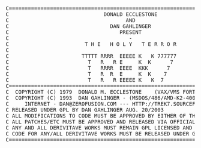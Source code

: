 <pre>
C=======================================================================
C                              DONALD ECCLESTONE                       *
C                                     AND                              *
C                                DAN GAHLINGER                         *
C                                   PRESENT                            *
C                                      -                               *
C                        T H E   H O L Y   T E R R O R                 *
C                                                                      *
C                       TTTTT RRRR  EEEEE K   K 777777                 *
C                         T   R   R E     K  K      7                  *
C                         T   RRRR  EEEE  KKK      7                   *
C                         T   R  R  E     K  K    7                    *
C                         T   R   R EEEEE K   K  7                     *
C=======================================================================
C  COPYRIGHT (C) 1979  DONALD M. ECCLESTONE    (VAX/VMS FORTRAN)       *
C  COPYRIGHT (C) 1993  DAN GAHLINGER - (MSDOS/486/AMD-K2-400/FORTRAN)  *
C     INTERNET - DAN@ZEROFUSION.COM --- HTTP://TREK7.SOURCEFORGE.NET   *
C RELEASED UNDER GPL BY DAN GAHLINGER AUG. 20/2003                     *
C ALL MODIFICATIONS TO CODE MUST BE APPROVED BY EITHER OF THE ABOVE    *
C ALL PATCHES/ETC MUST BE APPROVED AND RELEASED VIA OFFICIAL CHANNELS  *
C ANY AND ALL DERIVITAVE WORKS MUST REMAIN GPL LICENSED AND SOURCE     *
C CODE FOR ANY/ALL DERIVITAVE WORKS MUST BE RELEASED UNDER GPL         *
C=======================================================================
</pre>
